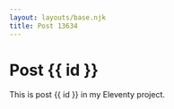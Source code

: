 ```yaml
---
layout: layouts/base.njk
title: Post 13634
---
```


# Post {{ id }}

This is post {{ id }} in my Eleventy project.
